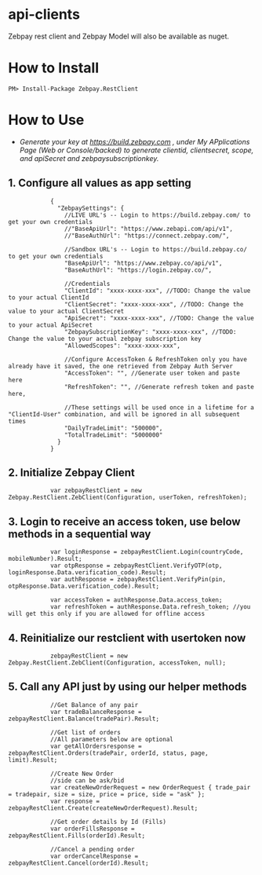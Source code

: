 # api-clients
Zebpay rest client and Zebpay Model will also be available as nuget.

<h1>How to Install</h1>

`PM> Install-Package Zebpay.RestClient`

<h1>How to Use</h1>

- <i>Generate your key at https://build.zebpay.com , under My APplications Page (Web or Console/backed) to generate clientid, clientsecret, scope, and apiSecret and zebpaysubscriptionkey.</i>

<h2>1. Configure all values as app setting</h2>

````
            {
              "ZebpaySettings": {
                //LIVE URL's -- Login to https://build.zebpay.com/ to get your own credentials
                //"BaseApiUrl": "https://www.zebapi.com/api/v1",
                //"BaseAuthUrl": "https://connect.zebpay.com/",

                //Sandbox URL's -- Login to https://build.zebpay.co/ to get your own credentials
                "BaseApiUrl": "https://www.zebpay.co/api/v1",
                "BaseAuthUrl": "https://login.zebpay.co/",

                //Credentials
                "ClientId": "xxxx-xxxx-xxx", //TODO: Change the value to your actual ClientId
                "ClientSecret": "xxxx-xxxx-xxx", //TODO: Change the value to your actual ClientSecret
                "ApiSecret": "xxxx-xxxx-xxx", //TODO: Change the value to your actual ApiSecret
                "ZebpaySubscriptionKey": "xxxx-xxxx-xxx", //TODO: Change the value to your actual zebpay subscription key
                "AllowedScopes": "xxxx-xxxx-xxx",

                //Configure AccessToken & RefreshToken only you have already have it saved, the one retrieved from Zebpay Auth Server
                "AccessToken": "", //Generate user token and paste here
                "RefreshToken": "", //Generate refresh token and paste here,

                //These settings will be used once in a lifetime for a "ClientId-User" combination, and will be ignored in all subsequent times
                "DailyTradeLimit": "500000",
                "TotalTradeLimit": "5000000"
              }
            }    
````


<h2>2. Initialize Zebpay Client</h2>

````
            var zebpayRestClient = new Zebpay.RestClient.ZebClient(Configuration, userToken, refreshToken);    
````

<h2>3. Login to receive an access token, use below methods in a sequential way</h2>

````
            var loginResponse = zebpayRestClient.Login(countryCode, mobileNumber).Result;
            var otpResponse = zebpayRestClient.VerifyOTP(otp, loginResponse.Data.verification_code).Result;
            var authResponse = zebpayRestClient.VerifyPin(pin, otpResponse.Data.verification_code).Result;

            var accessToken = authResponse.Data.access_token;
            var refreshToken = authResponse.Data.refresh_token; //you will get this only if you are allowed for offline access   
````

<h2>4. Reinitialize our restclient with  usertoken now</h2>

````
            zebpayRestClient = new Zebpay.RestClient.ZebClient(Configuration, accessToken, null);     
````

<h2>5. Call any API just by using our helper methods</h2>

````
            //Get Balance of any pair
            var tradeBalanceResponse = zebpayRestClient.Balance(tradePair).Result;
            
            //Get list of orders
            //All parameters below are optional
            var getAllOrdersresponse = zebpayRestClient.Orders(tradePair, orderId, status, page, limit).Result;
            
            //Create New Order
            //side can be ask/bid
            var createNewOrderRequest = new OrderRequest { trade_pair = tradepair, size = size, price = price, side = "ask" };
            var response = zebpayRestClient.Create(createNewOrderRequest).Result;

            //Get order details by Id (Fills)
            var orderFillsResponse = zebpayRestClient.Fills(orderId).Result;
            
            //Cancel a pending order
            var orderCancelResponse = zebpayRestClient.Cancel(orderId).Result;
````
